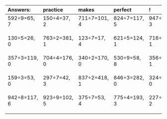 | Answers: | practice | makes | perfect | ! |
| :--- | :--- | :--- | :--- | :--- |
| 592÷9=65, 7 | 150÷4=37, 2 | 711÷7=101, 4 | 824÷7=117, 5 | 947÷4=236, 3 | 
|   |   |   |   |   | 
|   |   |   |   |   | 
|   |   |   |   |   | 
| 130÷5=26, 0 | 763÷2=381, 1 | 123÷7=17, 4 | 621÷5=124, 1 | 716÷5=143, 1 | 
|   |   |   |   |   | 
|   |   |   |   |   | 
|   |   |   |   |   | 
| 357÷3=119, 0 | 704÷4=176, 0 | 340÷2=170, 0 | 530÷9=58, 8 | 356÷5=71, 1 | 
|   |   |   |   |   | 
|   |   |   |   |   | 
|   |   |   |   |   | 
| 159÷3=53, 0 | 297÷7=42, 3 | 837÷2=418, 1 | 846÷3=282, 0 | 324÷9=36, 0 | 
|   |   |   |   |   | 
|   |   |   |   |   | 
|   |   |   |   |   | 
| 942÷8=117, 6 | 923÷9=102, 5 | 375÷7=53, 4 | 775÷4=193, 3 | 227÷5=45, 2 | 
|   |   |   |   |   | 
|   |   |   |   |   | 
|   |   |   |   |   | 
